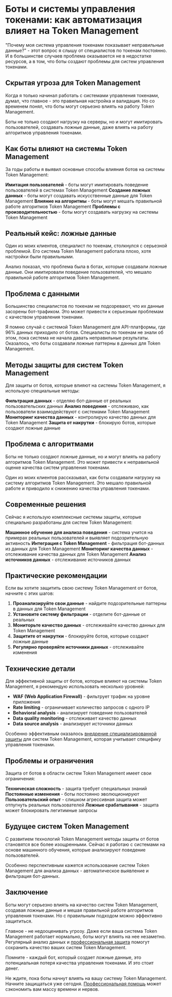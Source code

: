 # Боты и системы управления токенами: как автоматизация влияет на Token Management

"Почему моя система управления токенами показывает неправильные данные?" - этот вопрос я слышу от специалистов по токенам постоянно. И в большинстве случаев проблема оказывается не в недостатке ресурсов, а в том, что боты создают проблемы для систем управления токенами.

## Скрытая угроза для Token Management

Когда я только начинал работать с системами управления токенами, думал, что главное - это правильная настройка и валидация. Но со временем понял, что боты могут серьезно влиять на работу Token Management.

Боты не только создают нагрузку на серверы, но и могут имитировать пользователей, создавать ложные данные, даже влиять на работу алгоритмов управления токенами.

## Как боты влияют на системы Token Management

За годы работы я выявил основные способы влияния ботов на системы Token Management:

**Имитация пользователей** - боты могут имитировать поведение пользователей в системах Token Management
**Создание ложных данных** - боты могут создавать искусственные данные для Token Management
**Влияние на алгоритмы** - боты могут мешать правильной работе алгоритмов Token Management
**Проблемы с производительностью** - боты могут создавать нагрузку на системы Token Management

## Реальный кейс: ложные данные

Один из моих клиентов, специалист по токенам, столкнулся с серьезной проблемой. Его система Token Management работала плохо, хотя настройки были правильными.

Анализ показал, что проблема была в ботах, которые создавали ложные данные. Они имитировали поведение пользователей, что мешало правильной работе алгоритмов Token Management.

## Проблема с данными

Большинство специалистов по токенам не подозревают, что их данные засорены бот-трафиком. Это может привести к серьезным проблемам с качеством управления токенами.

Я помню случай с системой Token Management для API-платформы, где 96% данных приходило от ботов. Специалисты по токенам не знали об этом, пока система не начала давать неправильные результаты. Оказалось, что боты создавали ложные паттерны в данных для Token Management.

## Методы защиты для систем Token Management

Для защиты от ботов, которые влияют на системы Token Management, я использую специальные методы:

**Фильтрация данных** - отделяю бот-данные от реальных пользовательских данных
**Анализ поведения** - отслеживаю, как пользователи взаимодействуют с системами Token Management
**Мониторинг качества данных** - контролирую качество данных для Token Management
**Защита от накрутки** - блокирую ботов, которые создают ложные данные

## Проблема с алгоритмами

Боты не только создают ложные данные, но и могут влиять на работу алгоритмов Token Management. Это может привести к неправильной оценке качества систем управления токенами.

Один из моих клиентов рассказывал, как боты создавали нагрузку на систему алгоритмов Token Management. Это мешало правильной работе и приводило к снижению качества управления токенами.

## Современные решения

Сейчас я использую комплексные системы защиты, которые специально разработаны для систем Token Management:

**Машинное обучение для анализа поведения** - система учится на примерах реальных пользователей и выявляет подозрительную активность
**Интеграция с Token Management** - фильтрация бот-данных из данных для Token Management
**Мониторинг качества данных** - отслеживание качества данных для Token Management
**Анализ источников данных** - отслеживание источников данных

## Практические рекомендации

Если вы хотите защитить свою систему Token Management от ботов, начните с этих шагов:

1. **Проанализируйте свои данные** - найдите подозрительные паттерны в данных для Token Management
2. **Установите систему фильтрации** - отделите бот-данные от реальных
3. **Мониторьте качество данных** - отслеживайте качество данных для Token Management
4. **Защитите от накрутки** - блокируйте ботов, которые создают ложные данные
5. **Регулярно проверяйте источники данных** - отслеживайте изменения

## Технические детали

Для эффективной защиты от ботов, которые влияют на системы Token Management, я рекомендую использовать несколько уровней:

- **WAF (Web Application Firewall)** - фильтрует трафик на уровне приложения
- **Rate limiting** - ограничивает количество запросов с одного IP
- **Behavioral analysis** - анализирует поведение пользователей
- **Data quality monitoring** - отслеживает качество данных
- **Data source analysis** - анализирует источники данных

Особенно эффективным оказалось [внедрение специализированной защиты](https://progaem.com/ustanovka-antibота-usluga-po-zashhite-ot-botов-vashih-sajtов-na-различных-cms-системах.html) для систем Token Management, которая учитывает специфику управления токенами.

## Проблемы и ограничения

Защита от ботов в области систем Token Management имеет свои ограничения:

**Техническая сложность** - защита требует специальных знаний
**Постоянные изменения** - боты постоянно эволюционируют
**Пользовательский опыт** - слишком агрессивная защита может отпугнуть реальных пользователей
**Ложные срабатывания** - защита может блокировать легитимные запросы

## Будущее систем Token Management

С развитием технологий Token Management методы защиты от ботов становятся все более изощренными. Сейчас я работаю с системами на основе машинного обучения, которые анализируют поведение пользователей.

Особенно перспективным кажется использование систем Token Management для анализа данных - автоматическое выявление и фильтрация бот-данных.

## Заключение

Боты могут серьезно влиять на качество систем Token Management, создавая ложные данные и мешая правильной работе алгоритмов управления токенами. Но с правильным подходом можно эффективно защититься.

Главное - не недооценивать угрозу. Даже если ваша система Token Management работает нормально, боты могут влиять на нее незаметно. Регулярный анализ данных и [профессиональная защита](https://progaem.com/ustanovka-antibота-usluga-po-zashhite-ot-botов-vashih-sajtов-na-различных-cms-системах.html) помогут сохранить качество ваших систем Token Management.

Помните - каждый бот, который создает ложные данные, это потенциальная потеря качества управления токенами. И это стоит денег.

Не ждите, пока боты начнут влиять на вашу систему Token Management. Начните защищаться уже сегодня. [Профессиональная помощь](https://progaem.com/ustanovka-antibота-usluga-po-zashhite-ot-botов-vashih-sajtов-na-различных-cms-системах.html) может сэкономить вам массу времени и нервов.
